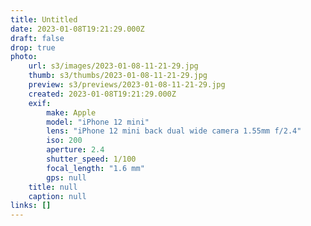 ```yaml
---
title: Untitled
date: 2023-01-08T19:21:29.000Z
draft: false
drop: true
photo:
    url: s3/images/2023-01-08-11-21-29.jpg
    thumb: s3/thumbs/2023-01-08-11-21-29.jpg
    preview: s3/previews/2023-01-08-11-21-29.jpg
    created: 2023-01-08T19:21:29.000Z
    exif:
        make: Apple
        model: "iPhone 12 mini"
        lens: "iPhone 12 mini back dual wide camera 1.55mm f/2.4"
        iso: 200
        aperture: 2.4
        shutter_speed: 1/100
        focal_length: "1.6 mm"
        gps: null
    title: null
    caption: null
links: []
---
```

